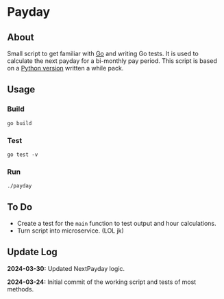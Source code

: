 # Payday

## About

Small script to get familiar with [Go](https://go.dev/) and writing Go tests.
It is used to calculate the next payday for a bi-monthly pay period.
This script is based on a [Python version](https://gist.github.com/andreburto/66fb46e2a7ae63cb777eb0023deae5bb) written a while pack.

## Usage

### Build

```
go build
```

### Test

```
go test -v
```

### Run

```
./payday
```

## To Do

* Create a test for the `main` function to test output and hour calculations.
* Turn script into microservice. (LOL jk)

## Update Log

**2024-03-30:** Updated NextPayday logic.

**2024-03-24:** Initial commit of the working script and tests of most methods.
